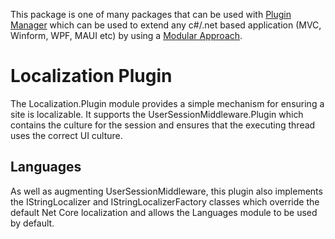 ﻿This package is one of many packages that can be used with [Plugin Manager](https://www.nuget.org/packages/PluginManager) which can be used to extend any c#/.net based application (MVC, Winform, WPF, MAUI etc) by using a [Modular Approach](https://pluginmanager.website/docs/Document/A-Modular-Approach/).

# Localization Plugin
The Localization.Plugin module provides a simple mechanism for ensuring a site is localizable. It supports the UserSessionMiddleware.Plugin which contains the culture for the session and ensures that the executing thread uses the correct UI culture.

## Languages
As well as augmenting UserSessionMiddleware, this plugin also implements the IStringLocalizer and IStringLocalizerFactory classes which override the default Net Core localization and allows the Languages module to be used by default.